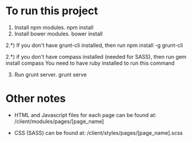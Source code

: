 # To run this project

1) Install npm modules.
npm install
2) Install bower modules. 
bower install

2.*) If you don't have grunt-cli installed, then run
npm install -g grunt-cli

2.*) if you don't have compass installed (needed for SASS), then run
gem install compass
You need to have ruby installed to run this command

3) Run grunt server. 
grunt serve

# Other notes

* HTML and Javascript files for each page can be found at:
/client/modules/pages/[page_name]

* CSS (SASS) can be found at:
/client/styles/pages/[page_name].scss
